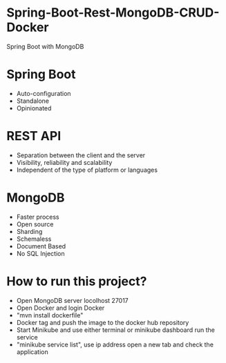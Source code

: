 # Spring-Boot-Rest-MongoDB-CRUD-Docker
Spring Boot with MongoDB

# Spring Boot
  * Auto-configuration
  * Standalone
  * Opinionated
 
# REST API
  * Separation between the client and the server
  * Visibility, reliability and scalability
  * Independent of the type of platform or languages
  
# MongoDB
  * Faster process
  * Open source
  * Sharding
  * Schemaless
  * Document Based
  * No SQL Injection

# How to run this project?
  * Open MongoDB server locolhost 27017
  * Open Docker and login Docker
  * "mvn install dockerfile"
  * Docker tag and push the image to the docker hub repository
  * Start Minikube and use either terminal or minikube dashboard run the service
  * "minikube service list", use ip address open a new tab and check the application